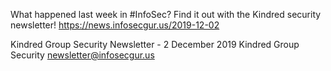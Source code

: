 What happened last week in #InfoSec? Find it out with the Kindred security newsletter!
https://news.infosecgur.us/2019-12-02

Kindred Group Security Newsletter - 2 December 2019
Kindred Group Security
newsletter@infosecgur.us
